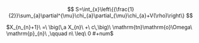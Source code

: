 $$
S=\int_{x}\left\{{\frac{1}{2}}\sum_{a}\partial^{\mu}\chi_{a}\partial_{\mu}\chi_{a}+V(\rho)\right\}
$$

$X_{n_{n}+1}\ =\ \big(\,a X_{n}\ +\ c\,\big)\ \mathrm{tn}\mathrm{o}\Omega\ \mathrm{p}_{n}\ ,\qquad n\ \leq\ 0 #+num$